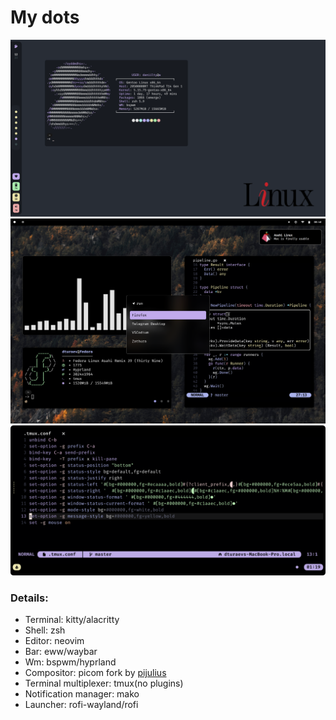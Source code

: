 # My dots

![Screenshot](https://raw.githubusercontent.com/daniilty/dots/master/src/screenshot.png)
![Screenshot-Hypr](https://raw.githubusercontent.com/daniilty/dots/master/src/screenshot-hypr.png)
![Screenshot-Tmux](https://raw.githubusercontent.com/daniilty/dots/master/src/tmux.png)

### Details:

* Terminal: kitty/alacritty
* Shell: zsh
* Editor: neovim
* Bar: eww/waybar
* Wm: bspwm/hyprland
* Compositor: picom fork by [pijulius](https://github.com/pijulius/picom)
* Terminal multiplexer: tmux(no plugins)
* Notification manager: mako
* Launcher: rofi-wayland/rofi
